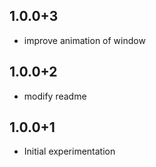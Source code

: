 ## 1.0.0+3

* improve animation of window

## 1.0.0+2

* modify readme

## 1.0.0+1

* Initial experimentation